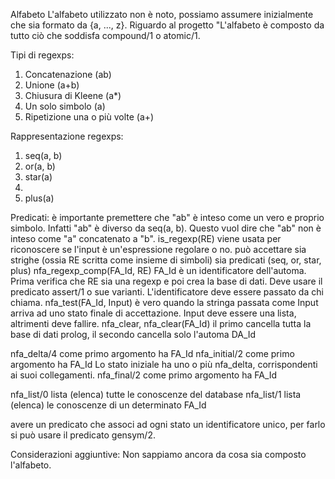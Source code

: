 Alfabeto
  L'alfabeto utilizzato non è noto, possiamo assumere inizialmente che sia formato da {a, ..., z}.
  Riguardo al progetto "L'alfabeto è composto da tutto ciò che soddisfa compound/1 o atomic/1.
  
Tipi di regexps:
  1.  Concatenazione                (ab)
  2.  Unione                        (a+b)
  3.  Chiusura di Kleene            (a*)
  4.  Un solo simbolo               (a)
  5.  Ripetizione una o più volte   (a+)
  
Rappresentazione regexps:
  1.  seq(a, b)
  2.  or(a, b)
  3.  star(a)
  4.
  5.  plus(a)
  
Predicati:
  è importante premettere che "ab" è inteso come un vero e proprio simbolo.
  Infatti "ab" è diverso da seq(a, b). Questo vuol dire che "ab" non è inteso come "a" concatenato a "b".
  is_regexp(RE)
      viene usata per riconoscere se l'input è un'espressione regolare o no.
      può accettare sia strighe (ossia RE scritta come insieme di simboli) sia predicati (seq, or, star, plus)
  nfa_regexp_comp(FA_Id, RE)
      FA_Id è un identificatore dell'automa.
      Prima verifica che RE sia una regexp e poi crea la base di dati.
      Deve usare il predicato assert/1 o sue varianti.
      L'identificatore deve essere passato da chi chiama.
  nfa_test(FA_Id, Input)
      è vero quando la stringa passata come Input arriva ad uno stato finale di accettazione.
      Input deve essere una lista, altrimenti deve fallire.
  nfa_clear, nfa_clear(FA_Id)
      il primo cancella tutta la base di dati prolog, il secondo cancella solo l'automa DA_Id
      
  nfa_delta/4
      come primo argomento ha FA_Id
  nfa_initial/2
      come primo argomento ha FA_Id
      Lo stato iniziale ha uno o più nfa_delta, corrispondenti ai suoi collegamenti.
  nfa_final/2
      come primo argomento ha FA_Id

  nfa_list/0
      lista (elenca) tutte le conoscenze del database
  nfa_list/1
      lista (elenca) le conoscenze di un determinato FA_Id

  avere un predicato che associ ad ogni stato un identificatore unico, per farlo si può usare il predicato gensym/2.
  
Considerazioni aggiuntive:
  Non sappiamo ancora da cosa sia composto l'alfabeto.
